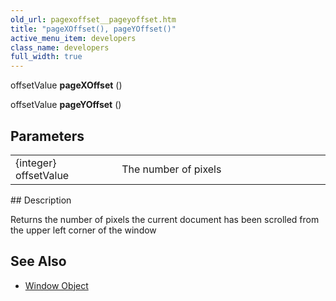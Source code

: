 ```yaml
---
old_url: pagexoffset__pageyoffset.htm
title: "pageXOffset(), pageYOffset()"
active_menu_item: developers
class_name: developers
full_width: true
---
```



offsetValue **pageXOffset** ()

offsetValue **pageYOffset** ()

## Parameters

<table>
<tr>
<td width="193">
{integer} offsetValue

</td>
<td width="17">
</td>
<td width="670">
The number of pixels

</td>
</tr>
</table>
## Description

Returns the number of pixels the current document has been scrolled from the upper left corner of the window

## See Also

 - [Window Object](/developers/documentation/scripting-apis/client-api/useful-browser-functions/window-object)

